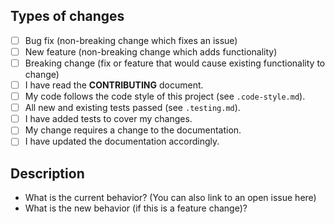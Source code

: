 ## Types of changes
<!--- What types of changes does your code introduce? Put an `x` in all the boxes that apply: -->
-   [ ] Bug fix (non-breaking change which fixes an issue)
-   [ ] New feature (non-breaking change which adds functionality)
-   [ ] Breaking change (fix or feature that would cause existing functionality to change)
-   [ ] I have read the **CONTRIBUTING** document.
-   [ ] My code follows the code style of this project (see `.code-style.md`).
-   [ ] All new and existing tests passed (see `.testing.md`).
-   [ ] I have added tests to cover my changes.
-   [ ] My change requires a change to the documentation.
-   [ ] I have updated the documentation accordingly.

## Description

-   What is the current behavior? (You can also link to an open issue here)
    <!--- Discuss the new functionality or bug --->
-   What is the new behavior (if this is a feature change)?
    <!--- What your implementation does, what it adds. --->
